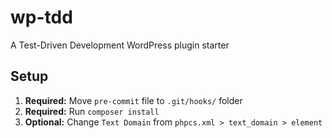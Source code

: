 # wp-tdd
A Test-Driven Development WordPress plugin starter

## Setup
1. **Required:** Move `pre-commit` file to `.git/hooks/` folder
2. **Required:** Run `composer install`
3. **Optional:** Change `Text Domain` from `phpcs.xml > text_domain > element` 
